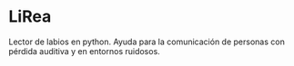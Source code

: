 # LiRea
Lector de labios en python. Ayuda para la comunicación de personas con pérdida auditiva y en entornos ruidosos. 

